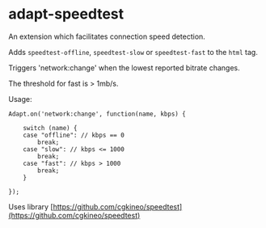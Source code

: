 # adapt-speedtest

An extension which facilitates connection speed detection.  

Adds ``speedtest-offline``, ``speedtest-slow`` or ``speedtest-fast`` to the ``html`` tag.  

Triggers 'network:change' when the lowest reported bitrate changes.


The threshold for fast is > 1mb/s.  

Usage:

```
Adapt.on('network:change', function(name, kbps) {
	
	switch (name) {
	case "offline": // kbps == 0
		break;
	case "slow": // kbps <= 1000
		break;
	case "fast": // kbps > 1000
		break;
	}

});
```


Uses library [https://github.com/cgkineo/speedtest](https://github.com/cgkineo/speedtest)
